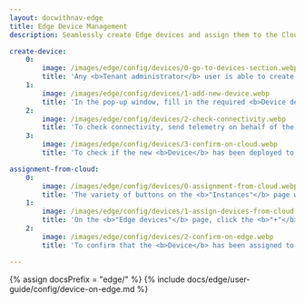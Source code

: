 ```yaml
---
layout: docwithnav-edge
title: Edge Device Management
description: Seamlessly create Edge devices and assign them to the Cloud

create-device:
    0:
        image: /images/edge/config/devices/0-go-to-devices-section.webp
        title: 'Any <b>Tenant administrator</b> user is able to create <b>Device</b> entities on the <b>Edge instance</b>. Go to the <b>Entities > Devices</b> section and click the <b>"Add new device"</b> button.'
    1:
        image: /images/edge/config/devices/1-add-new-device.webp
        title: 'In the pop-up window, fill in the required <b>Device details</b> fields, such as <b>"Name"</b> and <b>"Device profile"</b>. Confirm the action by clicking the <b>"Add"</b> button.'
    2:
        image: /images/edge/config/devices/2-check-connectivity.webp
        title: 'To check connectivity, send telemetry on behalf of the <b>Device</b> using shell by following the on-screen instructions.'
    3:
        image: /images/edge/config/devices/3-confirm-on-cloud.webp
        title: 'To check if the new <b>Device</b> has been deployed to the <b>Cloud (Server)</b>, log in to your <b>Cloud (Server)</b> and navigate to the <b>Entities > Devices</b> section: the newly created <b>Device</b> will be automatically assigned to the <b>Cloud (Server)</b>.'

assignment-from-cloud:
    0:
        image: /images/edge/config/devices/0-assignment-from-cloud.webp
        title: 'The variety of buttons on the <b>"Instances"</b> page will help you to manage different <a href="/docs/user-guide/entities-and-relations/" target="_blank">entities</a>, and assign them accordingly to the <b>Edge instance</b>. To assign a <b>Device</b>, click the <b>"Manage devices"</b> button.'
    1:
        image: /images/edge/config/devices/1-assign-devices-from-cloud.webp
        title: 'On the <b>"Edge devices"</b> page, click the <b>"+"</b> icon and then select the <b>Device(s)</b> from the drop-down list in the pop-up window. Confirm the action by clicking the <b>"Assign"</b> button.'
    2:
        image: /images/edge/config/devices/2-confirm-on-edge.webp
        title: 'To confirm that the <b>Device</b> has been assigned to the <b>Edge instance</b>, log in to your <b>Edge instance</b> and go to the  <b>Entities > Devices</b> section.'

---
```


{% assign docsPrefix = "edge/" %}
{% include docs/edge/user-guide/config/device-on-edge.md %}

